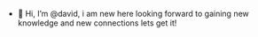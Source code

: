 - 👋 Hi, I’m @david, i am new here 
looking forward to gaining new knowledge and new connections 
lets get it!
